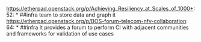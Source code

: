 https://etherpad.openstack.org/p/Achieving_Resiliency_at_Scales_of_1000+: 52: * ##infra team to store data and graph it
https://etherpad.openstack.org/p/BOS-forum-telecom-nfv-collaboration: 64: * ##infra It provides a forum to perform CI with adjacent communities and frameworks for validation of use cases
